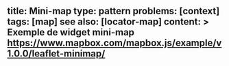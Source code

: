 title: Mini-map
type: pattern
problems: [context]
tags: [map]
see also: [locator-map]
content: >
    Exemple de widget mini-map https://www.mapbox.com/mapbox.js/example/v1.0.0/leaflet-minimap/
---



